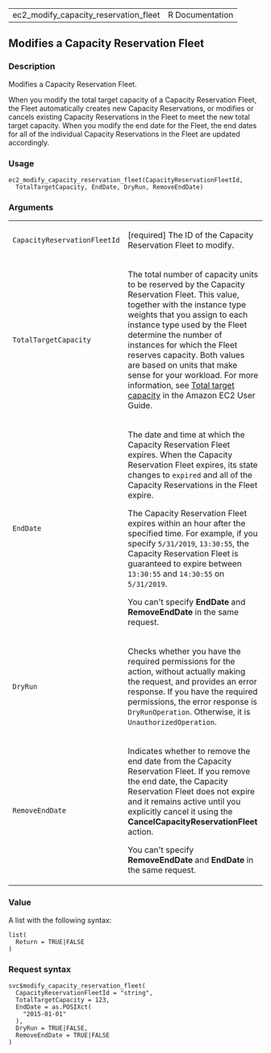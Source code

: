 <table style="width: 100%;">
<tbody>
<tr class="odd">
<td>ec2_modify_capacity_reservation_fleet</td>
<td style="text-align: right;">R Documentation</td>
</tr>
</tbody>
</table>

## Modifies a Capacity Reservation Fleet

### Description

Modifies a Capacity Reservation Fleet.

When you modify the total target capacity of a Capacity Reservation
Fleet, the Fleet automatically creates new Capacity Reservations, or
modifies or cancels existing Capacity Reservations in the Fleet to meet
the new total target capacity. When you modify the end date for the
Fleet, the end dates for all of the individual Capacity Reservations in
the Fleet are updated accordingly.

### Usage

    ec2_modify_capacity_reservation_fleet(CapacityReservationFleetId,
      TotalTargetCapacity, EndDate, DryRun, RemoveEndDate)

### Arguments

<table>
<colgroup>
<col style="width: 35%" />
<col style="width: 65%" />
</colgroup>
<tbody>
<tr class="odd">
<td><code
id="ec2_modify_capacity_reservation_fleet_:_CapacityReservationFleetId">CapacityReservationFleetId</code></td>
<td><p>[required] The ID of the Capacity Reservation Fleet to
modify.</p></td>
</tr>
<tr class="even">
<td><code
id="ec2_modify_capacity_reservation_fleet_:_TotalTargetCapacity">TotalTargetCapacity</code></td>
<td><p>The total number of capacity units to be reserved by the Capacity
Reservation Fleet. This value, together with the instance type weights
that you assign to each instance type used by the Fleet determine the
number of instances for which the Fleet reserves capacity. Both values
are based on units that make sense for your workload. For more
information, see <a
href="https://docs.aws.amazon.com/AWSEC2/latest/UserGuide/crfleet-concepts.html#target-capacity">Total
target capacity</a> in the Amazon EC2 User Guide.</p></td>
</tr>
<tr class="odd">
<td><code
id="ec2_modify_capacity_reservation_fleet_:_EndDate">EndDate</code></td>
<td><p>The date and time at which the Capacity Reservation Fleet
expires. When the Capacity Reservation Fleet expires, its state changes
to <code>expired</code> and all of the Capacity Reservations in the
Fleet expire.</p>
<p>The Capacity Reservation Fleet expires within an hour after the
specified time. For example, if you specify <code>5/31/2019</code>,
<code>13:30:55</code>, the Capacity Reservation Fleet is guaranteed to
expire between <code>13:30:55</code> and <code>14:30:55</code> on
<code>5/31/2019</code>.</p>
<p>You can't specify <strong>EndDate</strong> and
<strong>RemoveEndDate</strong> in the same request.</p></td>
</tr>
<tr class="even">
<td><code
id="ec2_modify_capacity_reservation_fleet_:_DryRun">DryRun</code></td>
<td><p>Checks whether you have the required permissions for the action,
without actually making the request, and provides an error response. If
you have the required permissions, the error response is
<code>DryRunOperation</code>. Otherwise, it is
<code>UnauthorizedOperation</code>.</p></td>
</tr>
<tr class="odd">
<td><code
id="ec2_modify_capacity_reservation_fleet_:_RemoveEndDate">RemoveEndDate</code></td>
<td><p>Indicates whether to remove the end date from the Capacity
Reservation Fleet. If you remove the end date, the Capacity Reservation
Fleet does not expire and it remains active until you explicitly cancel
it using the <strong>CancelCapacityReservationFleet</strong> action.</p>
<p>You can't specify <strong>RemoveEndDate</strong> and
<strong>EndDate</strong> in the same request.</p></td>
</tr>
</tbody>
</table>

### Value

A list with the following syntax:

    list(
      Return = TRUE|FALSE
    )

### Request syntax

    svc$modify_capacity_reservation_fleet(
      CapacityReservationFleetId = "string",
      TotalTargetCapacity = 123,
      EndDate = as.POSIXct(
        "2015-01-01"
      ),
      DryRun = TRUE|FALSE,
      RemoveEndDate = TRUE|FALSE
    )
